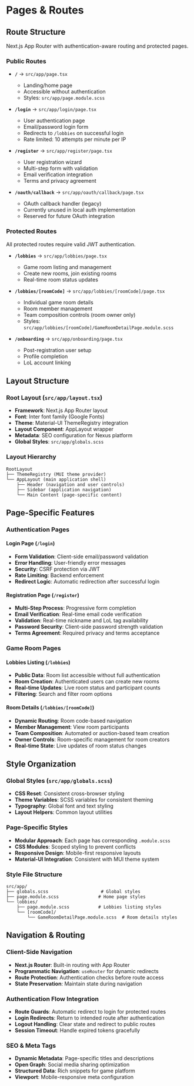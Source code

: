 # Pages & Routes

## Route Structure
Next.js App Router with authentication-aware routing and protected pages.

### Public Routes
- **`/`** → `src/app/page.tsx`
  - Landing/home page
  - Accessible without authentication
  - Styles: `src/app/page.module.scss`

- **`/login`** → `src/app/login/page.tsx`
  - User authentication page
  - Email/password login form
  - Redirects to `/lobbies` on successful login
  - Rate limited: 10 attempts per minute per IP

- **`/register`** → `src/app/register/page.tsx`
  - User registration wizard
  - Multi-step form with validation
  - Email verification integration
  - Terms and privacy agreement

- **`/oauth/callback`** → `src/app/oauth/callback/page.tsx`
  - OAuth callback handler (legacy)
  - Currently unused in local auth implementation
  - Reserved for future OAuth integration

### Protected Routes
All protected routes require valid JWT authentication.

- **`/lobbies`** → `src/app/lobbies/page.tsx`
  - Game room listing and management
  - Create new rooms, join existing rooms
  - Real-time room status updates

- **`/lobbies/[roomCode]`** → `src/app/lobbies/[roomCode]/page.tsx`
  - Individual game room details
  - Room member management
  - Team composition controls (room owner only)
  - Styles: `src/app/lobbies/[roomCode]/GameRoomDetailPage.module.scss`

- **`/onboarding`** → `src/app/onboarding/page.tsx`
  - Post-registration user setup
  - Profile completion
  - LoL account linking

## Layout Structure

### Root Layout (`src/app/layout.tsx`)
- **Framework**: Next.js App Router layout
- **Font**: Inter font family (Google Fonts)
- **Theme**: Material-UI ThemeRegistry integration
- **Layout Component**: AppLayout wrapper
- **Metadata**: SEO configuration for Nexus platform
- **Global Styles**: `src/app/globals.scss`

### Layout Hierarchy
```
RootLayout
├── ThemeRegistry (MUI theme provider)
└── AppLayout (main application shell)
    ├── Header (navigation and user controls)
    ├── Sidebar (application navigation)
    └── Main Content (page-specific content)
```

## Page-Specific Features

### Authentication Pages

#### Login Page (`/login`)
- **Form Validation**: Client-side email/password validation
- **Error Handling**: User-friendly error messages
- **Security**: CSRF protection via JWT
- **Rate Limiting**: Backend enforcement
- **Redirect Logic**: Automatic redirection after successful login

#### Registration Page (`/register`)
- **Multi-Step Process**: Progressive form completion
- **Email Verification**: Real-time email code verification
- **Validation**: Real-time nickname and LoL tag availability
- **Password Security**: Client-side password strength validation
- **Terms Agreement**: Required privacy and terms acceptance

### Game Room Pages

#### Lobbies Listing (`/lobbies`)
- **Public Data**: Room list accessible without full authentication
- **Room Creation**: Authenticated users can create new rooms
- **Real-time Updates**: Live room status and participant counts
- **Filtering**: Search and filter room options

#### Room Details (`/lobbies/[roomCode]`)
- **Dynamic Routing**: Room code-based navigation
- **Member Management**: View room participants
- **Team Composition**: Automated or auction-based team creation
- **Owner Controls**: Room-specific management for room creators
- **Real-time State**: Live updates of room status changes

## Style Organization

### Global Styles (`src/app/globals.scss`)
- **CSS Reset**: Consistent cross-browser styling
- **Theme Variables**: SCSS variables for consistent theming
- **Typography**: Global font and text styling
- **Layout Helpers**: Common layout utilities

### Page-Specific Styles
- **Modular Approach**: Each page has corresponding `.module.scss`
- **CSS Modules**: Scoped styling to prevent conflicts
- **Responsive Design**: Mobile-first responsive layouts
- **Material-UI Integration**: Consistent with MUI theme system

### Style File Structure
```
src/app/
├── globals.scss                    # Global styles
├── page.module.scss               # Home page styles
└── lobbies/
    ├── page.module.scss           # Lobbies listing styles
    └── [roomCode]/
        └── GameRoomDetailPage.module.scss  # Room details styles
```

## Navigation & Routing

### Client-Side Navigation
- **Next.js Router**: Built-in routing with App Router
- **Programmatic Navigation**: `useRouter` for dynamic redirects
- **Route Protection**: Authentication checks before route access
- **State Preservation**: Maintain state during navigation

### Authentication Flow Integration
- **Route Guards**: Automatic redirect to login for protected routes
- **Login Redirects**: Return to intended route after authentication
- **Logout Handling**: Clear state and redirect to public routes
- **Session Timeout**: Handle expired tokens gracefully

### SEO & Meta Tags
- **Dynamic Metadata**: Page-specific titles and descriptions
- **Open Graph**: Social media sharing optimization
- **Structured Data**: Rich snippets for game platform
- **Viewport**: Mobile-responsive meta configuration